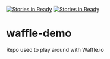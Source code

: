 [![Stories in Ready](https://badge.waffle.io/adamweeks/waffle-demo.png?label=ready&title=Ready)](https://waffle.io/adamweeks/waffle-demo)
[![Stories in Ready](https://badge.waffle.io/peter-h4nsen/waffle-demo.png?label=ready&title=Ready)](https://waffle.io/peter-h4nsen/waffle-demo)
# waffle-demo
Repo used to play around with Waffle.io
